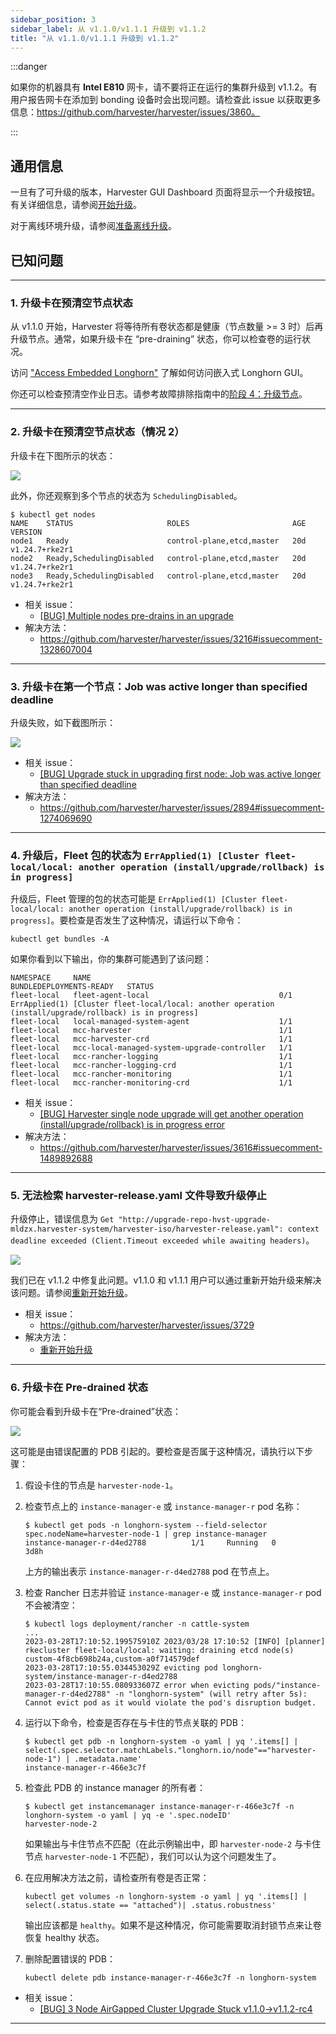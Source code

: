 ```yaml
---
sidebar_position: 3
sidebar_label: 从 v1.1.0/v1.1.1 升级到 v1.1.2
title: "从 v1.1.0/v1.1.1 升级到 v1.1.2"
---
```


:::danger

如果你的机器具有 **Intel E810** 网卡，请不要将正在运行的集群升级到 v1.1.2。有用户报告网卡在添加到 bonding 设备时会出现问题。请检查此 issue 以获取更多信息：https://github.com/harvester/harvester/issues/3860。

:::

## 通用信息

一旦有了可升级的版本，Harvester GUI Dashboard 页面将显示一个升级按钮。有关详细信息，请参阅[开始升级](./automatic.md#开始升级)。

对于离线环境升级，请参阅[准备离线升级](./automatic.md#准备离线升级)。


## 已知问题

---

### 1. 升级卡在预清空节点状态

从 v1.1.0 开始，Harvester 将等待所有卷状态都是健康（节点数量 >= 3 时）后再升级节点。通常，如果升级卡在 “pre-draining” 状态，你可以检查卷的运行状况。

访问 ["Access Embedded Longhorn"](../troubleshooting/harvester.md#访问嵌入式-rancher-和-longhorn-仪表板) 了解如何访问嵌入式 Longhorn GUI。

你还可以检查预清空作业日志。请参考故障排除指南中的[阶段 4：升级节点](./troubleshooting.md#阶段-4升级节点)。

---

### 2. 升级卡在预清空节点状态（情况 2）

升级卡在下图所示的状态：

![](/img/v1.2/upgrade/known_issues/3216-stuck-pre-drain.png)

此外，你还观察到多个节点的状态为 `SchedulingDisabled`。

```
$ kubectl get nodes
NAME    STATUS                     ROLES                       AGE   VERSION
node1   Ready                      control-plane,etcd,master   20d   v1.24.7+rke2r1
node2   Ready,SchedulingDisabled   control-plane,etcd,master   20d   v1.24.7+rke2r1
node3   Ready,SchedulingDisabled   control-plane,etcd,master   20d   v1.24.7+rke2r1
```

- 相关 issue：
   - [[BUG] Multiple nodes pre-drains in an upgrade](https://github.com/harvester/harvester/issues/3216)
- 解决方法：
   - https://github.com/harvester/harvester/issues/3216#issuecomment-1328607004

---

### 3. 升级卡在第一个节点：Job was active longer than specified deadline

升级失败，如下截图所示：

![](/img/v1.2/upgrade/known_issues/2894-deadline.png)


- 相关 issue：
   - [[BUG] Upgrade stuck in upgrading first node: Job was active longer than specified deadline](https://github.com/harvester/harvester/issues/2894)
- 解决方法：
   - https://github.com/harvester/harvester/issues/2894#issuecomment-1274069690


---

### 4. 升级后，Fleet 包的状态为 `ErrApplied(1) [Cluster fleet-local/local: another operation (install/upgrade/rollback) is in progress]`

升级后，Fleet 管理的包的状态可能是 `ErrApplied(1) [Cluster fleet-local/local: another operation (install/upgrade/rollback) is in progress]`。要检查是否发生了这种情况，请运行以下命令：

```
kubectl get bundles -A
```

如果你看到以下输出，你的集群可能遇到了该问题：

```
NAMESPACE     NAME                                          BUNDLEDEPLOYMENTS-READY   STATUS
fleet-local   fleet-agent-local                             0/1                       ErrApplied(1) [Cluster fleet-local/local: another operation (install/upgrade/rollback) is in progress]
fleet-local   local-managed-system-agent                    1/1
fleet-local   mcc-harvester                                 1/1
fleet-local   mcc-harvester-crd                             1/1
fleet-local   mcc-local-managed-system-upgrade-controller   1/1
fleet-local   mcc-rancher-logging                           1/1
fleet-local   mcc-rancher-logging-crd                       1/1
fleet-local   mcc-rancher-monitoring                        1/1
fleet-local   mcc-rancher-monitoring-crd                    1/1
```


- 相关 issue：
   - [[BUG] Harvester single node upgrade will get another operation (install/upgrade/rollback) is in progress error](https://github.com/harvester/harvester/issues/3616)
- 解决方法：
   - https://github.com/harvester/harvester/issues/3616#issuecomment-1489892688


---

### 5. 无法检索 harvester-release.yaml 文件导致升级停止

升级停止，错误信息为 `Get "http://upgrade-repo-hvst-upgrade-mldzx.harvester-system/harvester-iso/harvester-release.yaml":
context deadline exceeded (Client.Timeout exceeded while awaiting headers)`。

![](/img/v1.2/upgrade/known_issues/3729-error.png)

我们已在 v1.1.2 中修复此问题。v1.1.0 和 v1.1.1 用户可以通过重新开始升级来解决该问题。请参阅[重新开始升级](./troubleshooting.md#重新开始升级)。


- 相关 issue：
   - https://github.com/harvester/harvester/issues/3729
- 解决方法：
   - [重新开始升级](./troubleshooting.md#重新开始升级)

---

### 6. 升级卡在 Pre-drained 状态

你可能会看到升级卡在“Pre-drained”状态：

![](/img/v1.2/upgrade/known_issues/3730-stuck.png)

这可能是由错误配置的 PDB 引起的。要检查是否属于这种情况，请执行以下步骤：

1. 假设卡住的节点是 `harvester-node-1`。
1. 检查节点上的 `instance-manager-e` 或 `instance-manager-r` pod 名称：

   ```
   $ kubectl get pods -n longhorn-system --field-selector spec.nodeName=harvester-node-1 | grep instance-manager
   instance-manager-r-d4ed2788          1/1     Running   0              3d8h
   ```

   上方的输出表示 `instance-manager-r-d4ed2788` pod 在节点上。

1. 检查 Rancher 日志并验证 `instance-manager-e` 或 `instance-manager-r` pod 不会被清空：

   ```
   $ kubectl logs deployment/rancher -n cattle-system
   ...
   2023-03-28T17:10:52.199575910Z 2023/03/28 17:10:52 [INFO] [planner] rkecluster fleet-local/local: waiting: draining etcd node(s) custom-4f8cb698b24a,custom-a0f714579def
   2023-03-28T17:10:55.034453029Z evicting pod longhorn-system/instance-manager-r-d4ed2788
   2023-03-28T17:10:55.080933607Z error when evicting pods/"instance-manager-r-d4ed2788" -n "longhorn-system" (will retry after 5s): Cannot evict pod as it would violate the pod's disruption budget.
   ```

1. 运行以下命令，检查是否存在与卡住的节点关联的 PDB：

   ```
   $ kubectl get pdb -n longhorn-system -o yaml | yq '.items[] | select(.spec.selector.matchLabels."longhorn.io/node"=="harvester-node-1") | .metadata.name'
   instance-manager-r-466e3c7f
   ```

1. 检查此 PDB 的 instance manager 的所有者：

   ```
   $ kubectl get instancemanager instance-manager-r-466e3c7f -n longhorn-system -o yaml | yq -e '.spec.nodeID'
   harvester-node-2
   ```

   如果输出与卡住节点不匹配（在此示例输出中，即 `harvester-node-2` 与卡住节点 `harvester-node-1` 不匹配），我们可以认为这个问题发生了。

1. 在应用解决方法之前，请检查所有卷是否正常：

   ```
   kubectl get volumes -n longhorn-system -o yaml | yq '.items[] | select(.status.state == "attached")| .status.robustness'
   ```

   输出应该都是 `healthy`。如果不是这种情况，你可能需要取消封锁节点来让卷恢复 healthy 状态。

1. 删除配置错误的 PDB：

   ```
   kubectl delete pdb instance-manager-r-466e3c7f -n longhorn-system
   ```

- 相关 issue：
   - [[BUG] 3 Node AirGapped Cluster Upgrade Stuck v1.1.0->v1.1.2-rc4](https://github.com/harvester/harvester/issues/3730)

---
